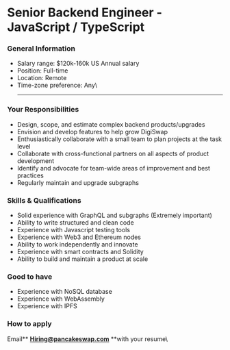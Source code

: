 # Senior Backend Engineer - JavaScript / TypeScript

### **General Information**

* Salary range: $120k-160k US Annual salary
* Position: Full-time
* Location: Remote
* Time-zone preference: Any\
  ****

### **Your Responsibilities**

* Design, scope, and estimate complex backend products/upgrades
* Envision and develop features to help grow DigiSwap
* Enthusiastically collaborate with a small team to plan projects at the task level
* Collaborate with cross-functional partners on all aspects of product development
* Identify and advocate for team-wide areas of improvement and best practices
* Regularly maintain and upgrade subgraphs

### **Skills & Qualifications**

* Solid experience with GraphQL and subgraphs (Extremely important)
* Ability to write structured and clean code
* Experience with Javascript testing tools
* Experience with Web3 and Ethereum nodes
* Ability to work independently and innovate
* Experience with smart contracts and Solidity
* Ability to build and maintain a product at scale

### **Good to have**

* Experience with NoSQL database
* Experience with WebAssembly
* Experience with IPFS

### **How to apply**

Email** **[Hiring@pancakeswap.com](mailto:Hiring@pancakeswap.com)** **with your resume\
